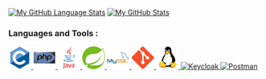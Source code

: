 [![My GitHub Language Stats](https://github-readme-stats.vercel.app/api/top-langs/?username=Hosein-Karami&langs_count=5&theme=tokyonight)]()
[![My GitHub Stats](https://github-readme-stats.vercel.app/api/?username=Hosein-Karami&count_private=true&theme=tokyonight&showicons=true)]()
### Languages and Tools :
<div id="Abilities">
  <a href="https://www.cprogramming.com">
         <img alt="C" src="https://github.com/devicons/devicon/blob/master/icons/c/c-original.svg"
         width=45" height="45">
  </a>
  <a href="https://www.php.net">
         <img alt="Php" src="https://github.com/devicons/devicon/blob/master/icons/php/php-original.svg"
         width=45" height="45">
  </a>                            
  <a href="https://www.oracle.com/java">
         <img alt="Java" src="https://github.com/devicons/devicon/blob/master/icons/java/java-original-wordmark.svg"
         width=45" height="45">
  </a>
  <a href="https://spring.io/projects/spring-boot">
         <img alt="SpringBoot" src="https://github.com/devicons/devicon/blob/master/icons/spring/spring-original.svg"
         width=45" height="45">
  </a>
  <a href="https://www.mysql.com">
         <img alt="MySql" src="https://github.com/devicons/devicon/blob/master/icons/mysql/mysql-original-wordmark.svg"
         width=45" height="45">
  </a>
  <a href="https://git-scm.com">
         <img alt="Git" src="https://github.com/devicons/devicon/blob/master/icons/git/git-original.svg"
         width=45" height="45">
  </a>      
   <a href="https://www.linux.org">
         <img alt="Linux" src="https://github.com/devicons/devicon/blob/master/icons/linux/linux-original.svg"
         width=45" height="45">
  </a>
  </a>      
   <a href="https://www.keycloak.org">
         <img alt="Keycloak" src="https://design.jboss.org/keycloak/logo/images/keycloak_icon_64px.svg"
         width=45" height="45">
  </a>
  </a>      
  <a href="https://www.postman.com/">
         <img alt="Postman" src="https://uxwing.com/wp-content/themes/uxwing/download/brands-and-social-media/postman-icon.svg"
         width=45" height="45">
  </a><br><br>                           
</div>
                                                                                     
